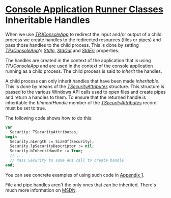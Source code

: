 # [Console Application Runner Classes](../ConsoleApp.md) Inheritable Handles

When we use [_TPJConsoleApp_](./API/TPJConsoleApp.md) to redirect the input and/or output of a child process we create handles to the redirected resources (files or pipes) and pass those handles to the child process. This is done by setting [_TPJConsoleApp_](./API/TPJConsoleApp.md)'s [_StdIn_](./API/TPJConsoleApp-StdIn.md), [_StdOut_](./API/TPJConsoleApp-StdOut.md) and [_StdErr_](./API/TPJConsoleApp-StdErr.md) properties.

The handles are created in the context of the application that is using [_TPJConsoleApp_](./API/TPJConsoleApp.md) and are used in the context of the console application running as a child process. The child process is said to _inherit_ the handles.

A child process can only inherit handles that have been made _inheritable_. This is done by means of the [_TSecurityAttributes_](http://msdn.microsoft.com/en-us/library/aa379560.aspx) structure. This structure is passed to the various Windows API calls used to open files and create pipes and return a handles to them. To ensure that the returned handle is inheritable the _bInheritHandle_ member of the [_TSecurityAttributes_](http://msdn.microsoft.com/en-us/library/aa379560.aspx) record must be set to true.

The following code shows how to do this:


```pascal
var
  Security: TSecurityAttributes;
begin
  Security.nLength := SizeOf(Security);
  Security.lpSecurityDescriptor := nil;
  Security.bInheritHandle := True;
  // ...
  // Pass Security to some API call to create handle
end;
```

You can see concrete examples of using such code in [Appendix 1](./Appendencies/Appendix1.md).

File and pipe handles aren't the only ones that can be inherited. There's much more information on [MSDN](http://msdn.microsoft.com/en-us/library/ms683463.aspx).
